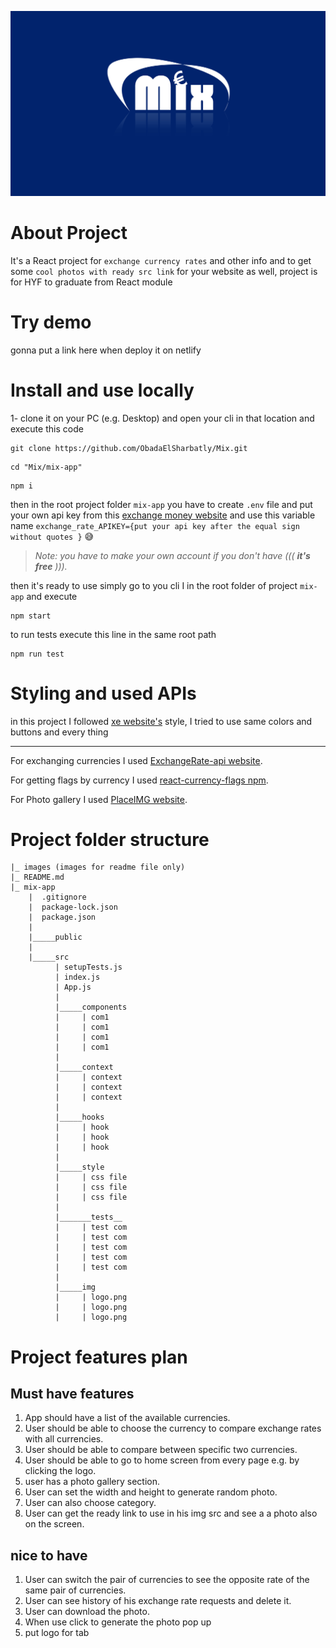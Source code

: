 ![This is an image](./images/mix_logo.jpg)

# About Project

It's a React project for `exchange currency rates` and other info and to get some `cool photos with ready src link` for your website as well, project is for HYF to graduate from React module

# Try demo

gonna put a link here when deploy it on netlify

# Install and use locally

1- clone it on your PC (e.g. Desktop) and open your cli in that location and execute this code

```
git clone https://github.com/ObadaElSharbatly/Mix.git
```

```
cd "Mix/mix-app"
```

```
npm i
```

then in the root project folder `mix-app` you have to create `.env` file and put your own api key from this [exchange money website](https://www.exchangerate-api.com/)
and use this variable name `exchange_rate_APIKEY={put your api key after the equal sign without quotes }` :sweat_smile:

> _Note: you have to make your own account if you don't have ((( **it's free** )))._

then it's ready to use
simply go to you cli I in the root folder of project `mix-app` and execute

```
npm start
```

to run tests execute this line in the same root path

```
npm run test
```

# Styling and used APIs

in this project I followed [xe website's](https://www.xe.com/) style, I tried to use same colors and buttons and every thing

---

For exchanging currencies I used [ExchangeRate-api website](https://www.exchangerate-api.com/).

For getting flags by currency I used [react-currency-flags npm](https://www.npmjs.com/package/react-currency-flags).

For Photo gallery I used [PlaceIMG website](http://placeimg.com/).

# Project folder structure

```
|_ images (images for readme file only)
|_ README.md
|_ mix-app
    |  .gitignore
    |  package-lock.json
    |  package.json
    |
    |_____public
    |
    |_____src
          | setupTests.js
          | index.js
          | App.js
          |
          |_____components
          |     | com1
          |     | com1
          |     | com1
          |     | com1
          |
          |_____context
          |     | context
          |     | context
          |     | context
          |
          |_____hooks
          |     | hook
          |     | hook
          |     | hook
          |
          |_____style
          |     | css file
          |     | css file
          |     | css file
          |
          |_______tests__
          |     | test com
          |     | test com
          |     | test com
          |     | test com
          |     | test com
          |
          |_____img
          |     | logo.png
          |     | logo.png
          |     | logo.png
```

# Project features plan

## Must have features

1. App should have a list of the available currencies.
2. User should be able to choose the currency to compare exchange rates with all currencies.
3. User should be able to compare between specific two currencies.
4. User should be able to go to home screen from every page e.g. by clicking the logo.
5. user has a photo gallery section.
6. User can set the width and height to generate random photo.
7. User can also choose category.
8. User can get the ready link to use in his img src and see a a photo also on the screen.

## nice to have

1. User can switch the pair of currencies to see the opposite rate of the same pair of currencies.
2. User can see history of his exchange rate requests and delete it.
3. User can download the photo.
4. When use click to generate the photo pop up
5. put logo for tab
